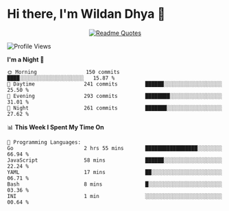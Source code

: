 # Hi there, I'm Wildan Dhya 👋 

<div align="center">
  <a href="https://github.com/piyushsuthar/github-readme-quotes">
    <img src="https://quotes-github-readme.vercel.app/api?quote=Try%2C%20Fail%2C%20Retry&author=unknown&type=vertical&theme=dark" alt="Readme Quotes">
  </a>
</div>

<!--START_SECTION:waka-->
![Profile Views](http://img.shields.io/badge/Profile%20Views-0-blue)

**I'm a Night 🦉** 

```text
🌞 Morning                150 commits         ████░░░░░░░░░░░░░░░░░░░░░   15.87 % 
🌆 Daytime                241 commits         ██████░░░░░░░░░░░░░░░░░░░   25.50 % 
🌃 Evening                293 commits         ████████░░░░░░░░░░░░░░░░░   31.01 % 
🌙 Night                  261 commits         ███████░░░░░░░░░░░░░░░░░░   27.62 % 
```


📊 **This Week I Spent My Time On** 

```text
💬 Programming Languages: 
Go                       2 hrs 55 mins       █████████████████░░░░░░░░   66.94 % 
JavaScript               58 mins             ██████░░░░░░░░░░░░░░░░░░░   22.24 % 
YAML                     17 mins             ██░░░░░░░░░░░░░░░░░░░░░░░   06.71 % 
Bash                     8 mins              █░░░░░░░░░░░░░░░░░░░░░░░░   03.36 % 
INI                      1 min               ░░░░░░░░░░░░░░░░░░░░░░░░░   00.64 % 
```


<!--END_SECTION:waka-->

<!--## GitHub Stats-->
<!--![Top Languages](https://github-readme-stats.vercel.app/api/top-langs/?username=wildandhya&layout=compact&theme=dracula)-->












